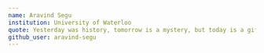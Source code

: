 ```yaml
---
name: Aravind Segu
institution: University of Waterloo
quote: Yesterday was history, tomorrow is a mystery, but today is a gift that's why we call it the present.
github_user: aravind-segu
---
```

